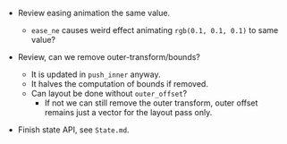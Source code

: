 * Review easing animation the same value.
     - `ease_ne` causes weird effect animating `rgb(0.1, 0.1, 0.1)` to same value?

* Review, can we remove outer-transform/bounds?
    - It is updated in `push_inner` anyway.
    - It halves the computation of bounds if removed.
    - Can layout be done without `outer_offset`?
        - If not we can still remove the outer transform, outer offset remains just a vector for the layout pass only. 
* Finish state API, see `State.md`.